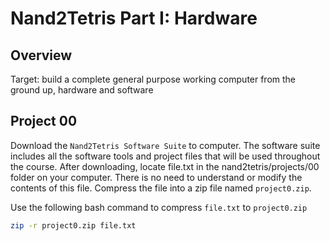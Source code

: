 # Nand2Tetris Part I: Hardware

## Overview
Target: build a complete general purpose working computer from the ground up, hardware and software

## Project 00

Download the `Nand2Tetris Software Suite` to computer. The software suite includes all the software tools and project files that will be used throughout the course. After downloading, locate file.txt in the nand2tetris/projects/00 folder on your computer. There is no need to understand or modify the contents of this file. Compress the file into a zip file named `project0.zip`.

Use the following bash command to compress `file.txt` to `project0.zip`

```sh
zip -r project0.zip file.txt
```